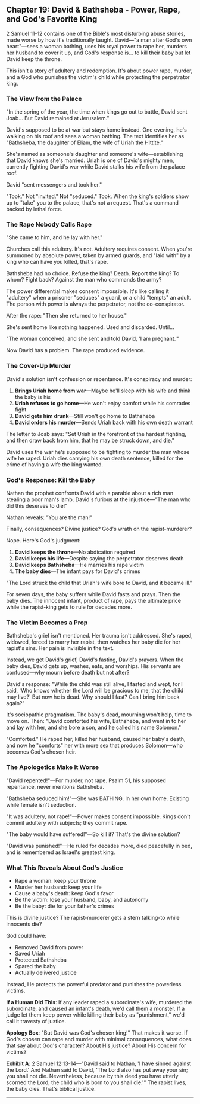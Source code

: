 ## Chapter 19: David & Bathsheba - Power, Rape, and God's Favorite King

2 Samuel 11-12 contains one of the Bible's most disturbing abuse stories, made worse by how it's traditionally taught. David—"a man after God's own heart"—sees a woman bathing, uses his royal power to rape her, murders her husband to cover it up, and God's response is... to kill their baby but let David keep the throne.

This isn't a story of adultery and redemption. It's about power rape, murder, and a God who punishes the victim's child while protecting the perpetrator king.

### The View from the Palace

"In the spring of the year, the time when kings go out to battle, David sent Joab... But David remained at Jerusalem."

David's supposed to be at war but stays home instead. One evening, he's walking on his roof and sees a woman bathing. The text identifies her as "Bathsheba, the daughter of Eliam, the wife of Uriah the Hittite."

She's named as someone's daughter and someone's wife—establishing that David knows she's married. Uriah is one of David's mighty men, currently fighting David's war while David stalks his wife from the palace roof.

David "sent messengers and took her."

"Took." Not "invited." Not "seduced." Took. When the king's soldiers show up to "take" you to the palace, that's not a request. That's a command backed by lethal force.

### The Rape Nobody Calls Rape

"She came to him, and he lay with her."

Churches call this adultery. It's not. Adultery requires consent. When you're summoned by absolute power, taken by armed guards, and "laid with" by a king who can have you killed, that's rape.

Bathsheba had no choice. Refuse the king? Death. Report the king? To whom? Fight back? Against the man who commands the army?

The power differential makes consent impossible. It's like calling it "adultery" when a prisoner "seduces" a guard, or a child "tempts" an adult. The person with power is always the perpetrator, not the co-conspirator.

After the rape: "Then she returned to her house."

She's sent home like nothing happened. Used and discarded. Until...

"The woman conceived, and she sent and told David, 'I am pregnant.'"

Now David has a problem. The rape produced evidence.

### The Cover-Up Murder

David's solution isn't confession or repentance. It's conspiracy and murder:

1. **Brings Uriah home from war**—Maybe he'll sleep with his wife and think the baby is his
2. **Uriah refuses to go home**—He won't enjoy comfort while his comrades fight
3. **David gets him drunk**—Still won't go home to Bathsheba
4. **David orders his murder**—Sends Uriah back with his own death warrant

The letter to Joab says: "Set Uriah in the forefront of the hardest fighting, and then draw back from him, that he may be struck down, and die."

David uses the war he's supposed to be fighting to murder the man whose wife he raped. Uriah dies carrying his own death sentence, killed for the crime of having a wife the king wanted.

### God's Response: Kill the Baby

Nathan the prophet confronts David with a parable about a rich man stealing a poor man's lamb. David's furious at the injustice—"The man who did this deserves to die!"

Nathan reveals: "You are the man!"

Finally, consequences? Divine justice? God's wrath on the rapist-murderer?

Nope. Here's God's judgment:

1. **David keeps the throne**—No abdication required
2. **David keeps his life**—Despite saying the perpetrator deserves death
3. **David keeps Bathsheba**—He marries his rape victim
4. **The baby dies**—The infant pays for David's crimes

"The Lord struck the child that Uriah's wife bore to David, and it became ill."

For seven days, the baby suffers while David fasts and prays. Then the baby dies. The innocent infant, product of rape, pays the ultimate price while the rapist-king gets to rule for decades more.

### The Victim Becomes a Prop

Bathsheba's grief isn't mentioned. Her trauma isn't addressed. She's raped, widowed, forced to marry her rapist, then watches her baby die for her rapist's sins. Her pain is invisible in the text.

Instead, we get David's grief, David's fasting, David's prayers. When the baby dies, David gets up, washes, eats, and worships. His servants are confused—why mourn before death but not after?

David's response: "While the child was still alive, I fasted and wept, for I said, 'Who knows whether the Lord will be gracious to me, that the child may live?' But now he is dead. Why should I fast? Can I bring him back again?"

It's sociopathic pragmatism. The baby's dead, mourning won't help, time to move on. Then: "David comforted his wife, Bathsheba, and went in to her and lay with her, and she bore a son, and he called his name Solomon."

"Comforted." He raped her, killed her husband, caused her baby's death, and now he "comforts" her with more sex that produces Solomon—who becomes God's chosen heir.

### The Apologetics Make It Worse

"David repented!"—For murder, not rape. Psalm 51, his supposed repentance, never mentions Bathsheba.

"Bathsheba seduced him!"—She was BATHING. In her own home. Existing while female isn't seduction.

"It was adultery, not rape!"—Power makes consent impossible. Kings don't commit adultery with subjects; they commit rape.

"The baby would have suffered!"—So kill it? That's the divine solution?

"David was punished!"—He ruled for decades more, died peacefully in bed, and is remembered as Israel's greatest king.

### What This Reveals About God's Justice

- Rape a woman: keep your throne
- Murder her husband: keep your life
- Cause a baby's death: keep God's favor
- Be the victim: lose your husband, baby, and autonomy
- Be the baby: die for your father's crimes

This is divine justice? The rapist-murderer gets a stern talking-to while innocents die?

God could have:
- Removed David from power
- Saved Uriah
- Protected Bathsheba
- Spared the baby
- Actually delivered justice

Instead, He protects the powerful predator and punishes the powerless victims.

**If a Human Did This**: If any leader raped a subordinate's wife, murdered the subordinate, and caused an infant's death, we'd call them a monster. If a judge let them keep power while killing their baby as "punishment," we'd call it travesty of justice.

**Apology Box**: "But David was God's chosen king!"
That makes it worse. If God's chosen can rape and murder with minimal consequences, what does that say about God's character? About His justice? About His concern for victims?

**Exhibit A**: 2 Samuel 12:13-14—"David said to Nathan, 'I have sinned against the Lord.' And Nathan said to David, 'The Lord also has put away your sin; you shall not die. Nevertheless, because by this deed you have utterly scorned the Lord, the child who is born to you shall die.'" The rapist lives, the baby dies. That's biblical justice.

---
